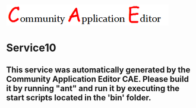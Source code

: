 ![CAE](https://github.com/PhilCAEOrg2/microservice-128/blob/master/img/logo.png)  

Service10
===================


This service was automatically generated by the Community Application Editor CAE. Please build it by running "ant" and run it by executing the start scripts located in the 'bin' folder.
---------------
